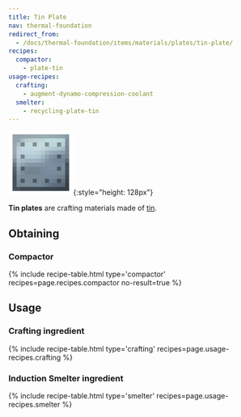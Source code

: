 ```yaml
---
title: Tin Plate
nav: thermal-foundation
redirect_from:
  - /docs/thermal-foundation/items/materials/plates/tin-plate/
recipes:
  compactor:
    - plate-tin
usage-recipes:
  crafting:
    - augment-dynamo-compression-coolant
  smelter:
    - recycling-plate-tin
---
```


![Tin plate](/assets/images/thermal-foundation/plate-tin.png){:style="height: 128px"}


**Tin plates** are crafting materials made of [tin](/docs/tin-ingot/).


Obtaining
---------

### Compactor
{% include recipe-table.html type='compactor' recipes=page.recipes.compactor no-result=true %}


Usage
-----

### Crafting ingredient
{% include recipe-table.html type='crafting' recipes=page.usage-recipes.crafting %}

### Induction Smelter ingredient
{% include recipe-table.html type='smelter' recipes=page.usage-recipes.smelter %}
